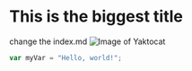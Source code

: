 # This is the biggest title
change the index.md
![Image of Yaktocat](https://octodex.github.com/images/yaktocat.png)

``` javascript
var myVar = "Hello, world!";
```
